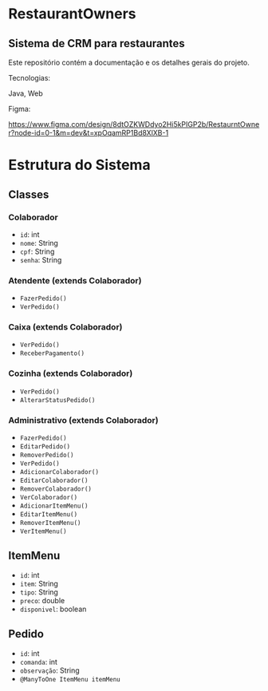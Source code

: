 # RestaurantOwners

## Sistema de CRM para restaurantes

Este repositório contém a documentação e os detalhes gerais do projeto.

Tecnologias:

Java, Web

Figma:

https://www.figma.com/design/8dtOZKWDdyo2Hi5kPIGP2b/RestaurntOwner?node-id=0-1&m=dev&t=xpOqamRP1Bd8XlXB-1





# Estrutura do Sistema

## Classes

### Colaborador
- `id`: int
- `nome`: String
- `cpf`: String
- `senha`: String

### Atendente (extends Colaborador)
- `FazerPedido()`
- `VerPedido()`

### Caixa (extends Colaborador)
- `VerPedido()`
- `ReceberPagamento()`

### Cozinha (extends Colaborador)
- `VerPedido()`
- `AlterarStatusPedido()`

### Administrativo (extends Colaborador)
- `FazerPedido()`
- `EditarPedido()`
- `RemoverPedido()`
- `VerPedido()`
- `AdicionarColaborador()`
- `EditarColaborador()`
- `RemoverColaborador()`
- `VerColaborador()`
- `AdicionarItemMenu()`
- `EditarItemMenu()`
- `RemoverItemMenu()`
- `VerItemMenu()`

## ItemMenu
- `id`: int
- `item`: String
- `tipo`: String
- `preco`: double
- `disponivel`: boolean

## Pedido
- `id`: int
- `comanda`: int
- `observação`: String
- `@ManyToOne ItemMenu itemMenu`
